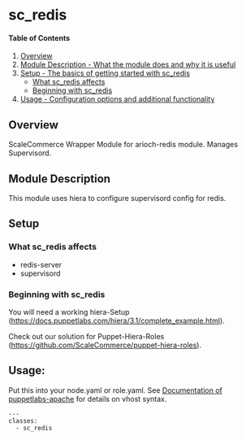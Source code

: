 # sc_redis

#### Table of Contents

1. [Overview](#overview)
2. [Module Description - What the module does and why it is useful](#module-description)
3. [Setup - The basics of getting started with sc_redis](#setup)
    * [What sc_redis affects](#what-sc_redis-affects)
    * [Beginning with sc_redis](#beginning-with-sc_redis)
4. [Usage - Configuration options and additional functionality](#usage)

## Overview

ScaleCommerce Wrapper Module for arioch-redis module. Manages Supervisord.

## Module Description

This module uses hiera to configure supervisord config for redis.

## Setup

### What sc_redis affects

* redis-server
* supervisord


### Beginning with sc_redis

You will need a working hiera-Setup (https://docs.puppetlabs.com/hiera/3.1/complete_example.html).

Check out our solution for Puppet-Hiera-Roles (https://github.com/ScaleCommerce/puppet-hiera-roles).

## Usage:

Put this into your node.yaml or role.yaml. See [Documentation of puppetlabs-apache](https://github.com/puppetlabs/puppetlabs-apache) for details on vhost syntax.

``` 
---
classes:
  - sc_redis
  
```

